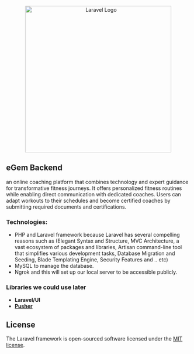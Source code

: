 <p align="center"><a href="https://laravel.com" target="_blank"><img src="https://raw.githubusercontent.com/laravel/art/master/logo-lockup/5%20SVG/2%20CMYK/1%20Full%20Color/laravel-logolockup-cmyk-red.svg" width="400" alt="Laravel Logo"></a></p>

## eGem Backend 
an online coaching platform that combines technology and expert guidance for transformative fitness journeys. It offers personalized fitness routines while enabling direct communication with dedicated coaches. Users can adapt workouts to their schedules and become certified coaches by submitting required documents and certifications.

### Technologies:
- PHP and Laravel framework because Laravel has several compelling reasons such as (Elegant Syntax and Structure, MVC Architecture, a vast ecosystem of packages and libraries, Artisan command-line tool that simplifies various development tasks, Database Migration and Seeding, Blade Templating Engine, Security Features and .. etc)
- MySQL to manage the database.
- Ngrok and this will set up our local server to be accessible publicly.


### Libraries we could use later

- **Laravel/UI**
- **[Pusher]([https://tighten.co](https://pusher.com/tutorials/chat-laravel/))** 

## License

The Laravel framework is open-sourced software licensed under the [MIT license](https://opensource.org/licenses/MIT).
